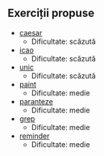 Exerciții propuse
-----------------

- [caesar](caesar)
	- Dificultate: scăzută
- [icao](icao)
	- Dificultate: scăzută
- [unic](unic)
	- Dificultate: scăzută
- [paint](paint)
	- Dificultate: medie
- [paranteze](paranteze)
	- Dificultate: medie
- [grep](grep)
	- Dificultate: medie
- [reminder](reminder)
	- Dificultate: medie
